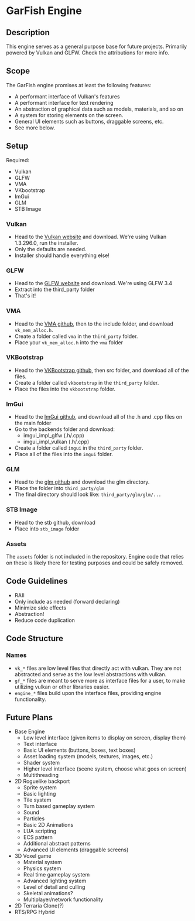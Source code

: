 # GarFish Engine

## Description

This engine serves as a general purpose base for future projects. Primarily powered by Vulkan and GLFW. Check the attributions for more info.

## Scope

The GarFish engine promises at least the following features:
- A performant interface of Vulkan's features
- A performant interface for text rendering
- An abstraction of graphical data such as models, materials, and so on
- A system for storing elements on the screen.
- General UI elements such as buttons, draggable screens, etc.
- See more below.

## Setup

Required:
- Vulkan
- GLFW
- VMA
- VKbootstrap
- ImGui
- GLM
- STB Image

### Vulkan
- Head to the [Vulkan website](https://vulkan.lunarg.com/sdk/home) and download. We're using Vulkan 1.3.296.0, run the installer.
- Only the defaults are needed.
- Installer should handle everything else!

### GLFW
- Head to the [GLFW website](https://www.glfw.org/) and download. We're using GLFW 3.4
- Extract into the third_party folder
- That's it!

### VMA
- Head to the [VMA github](https://github.com/GPUOpen-LibrariesAndSDKs/VulkanMemoryAllocator/tree/master), then to the include folder, and download `vk_mem_alloc.h`.
- Create a folder called `vma` in the `third_party` folder.
- Place your `vk_mem_alloc.h` into the `vma` folder

### VKBootstrap
- Head to the [VKBootstrap github](https://github.com/charles-lunarg/vk-bootstrap), then src folder, and download all of the files.
- Create a folder called `vkbootstrap` in the `third_party` folder.
- Place the files into the `vkbootstrap` folder.

### ImGui
- Head to the [ImGui github](https://github.com/ocornut/imgui), and download all of the .h and .cpp files on the main folder
- Go to the backends folder and download:
    - imgui_impl_glfw (.h/.cpp)
	- imgui_impl_vulkan (.h/.cpp)
- Create a folder called `imgui` in the `third_party` folder.
- Place all of the files into the `imgui` folder.

### GLM
- Head to the [glm github](https://github.com/g-truc/glm/tree/master/glm) and download the glm directory.
- Place the folder into `third_party/glm`
- The final directory should look like: `third_party/glm/glm/...`

### STB Image
- Head to the stb github, download
- Place into `stb_image` folder

### Assets
The `assets` folder is not included in the repository. Engine code that relies on these is likely there 
for testing purposes and could be safely removed.

## Code Guidelines
- RAII
- Only include as needed (forward declaring)
- Minimize side effects
- Abstraction!
- Reduce code duplication

## Code Structure

### Names
- `vk_*` files are low level files that directly act with vulkan. They are not abstracted and serve as the low level abstractions with vulkan.
- `gf_*` files are meant to serve more as interface files for a user, to make utilizing vulkan or other libraries easier.
- `engine_*` files build upon the interface files, providing engine functionality.

## Future Plans
- Base Engine
    - Low level interface (given items to display on screen, display them)
	- Text interface
	- Basic UI elements (buttons, boxes, text boxes)
	- Asset loading system (models, textures, images, etc.)
	- Shader system
	- Higher level interface (scene system, choose what goes on screen)
	- Multithreading
- 2D Roguelike backport
    - Sprite system
	- Basic lighting
	- Tile system
	- Turn based gameplay system
	- Sound
	- Particles
	- Basic 2D Animations
	- LUA scripting
	- ECS pattern
	- Additional abstract patterns
	- Advanced UI elements (draggable screens)
- 3D Voxel game
    - Material system
	- Physics system
	- Real time gameplay system
	- Advanced lighting system
    - Level of detail and culling
	- Skeletal animations?
	- Multiplayer/network functionality
- 2D Terraria Clone(?)
- RTS/RPG Hybrid